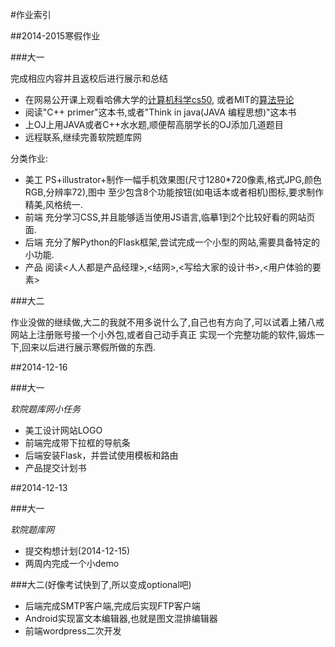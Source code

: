 #作业索引

##2014-2015寒假作业

###大一


完成相应内容并且返校后进行展示和总结

*   在网易公开课上观看哈佛大学的[计算机科学cs50](http://v.163.com/special/opencourse/cs50.html),
或者MIT的[算法导论](http://v.163.com/special/opencourse/algorithms.html)
*   阅读"C++ primer"这本书,或者"Think in java(JAVA 编程思想)"这本书
*   上OJ上用JAVA或者C++水水题,顺便帮高朋学长的OJ添加几道题目
*   远程联系,继续完善软院题库网

分类作业:

*   美工 PS+illustrator+制作一幅手机效果图(尺寸1280\*720像素,格式JPG,颜色RGB,分辨率72),图中
至少包含8个功能按钮(如电话本或者相机)图标,要求制作精美,风格统一.
*   前端 充分学习CSS,并且能够适当使用JS语言,临摹1到2个比较好看的网站页面.
*   后端 充分了解Python的Flask框架,尝试完成一个小型的网站,需要具备特定的小功能.
*   产品 阅读<人人都是产品经理>,<结网>,<写给大家的设计书>,<用户体验的要素>

###大二


作业没做的继续做,大二的我就不用多说什么了,自己也有方向了,可以试着上猪八戒网站上注册账号接一个小外包,或者自己动手真正
实现一个完整功能的软件,锻炼一下,回来以后进行展示寒假所做的东西.

##2014-12-16

###大一

_软院题库网小任务_

*  美工设计网站LOGO
*  前端完成带下拉框的导航条
*  后端安装Flask，并尝试使用模板和路由
*  产品提交计划书

##2014-12-13

###大一

_软院题库网_

*  提交构想计划(2014-12-15)
*  两周内完成一个小demo

###大二(好像考试快到了,所以变成optional吧)

*   后端完成SMTP客户端,完成后实现FTP客户端
*   Android实现富文本编辑器,也就是图文混排编辑器
*   前端wordpress二次开发

